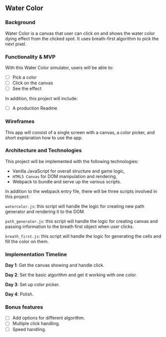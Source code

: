 ## Water Color

### Background

Water Color is a canvas that user can click on and shows the water color dying effect from the clicked spot.
It uses breath-first algorithm to pick the next pixel.

### Functionality & MVP  

With this Water Color simulator, users will be able to:

- [ ] Pick a color
- [ ] Click on the canvas
- [ ] See the effect

In addition, this project will include:

- [ ] A production Readme

### Wireframes

This app will consist of a single screen with a canvas, a color picker, and short explanation how to use the app.

[wireframes]: ./wireframes

### Architecture and Technologies

This project will be implemented with the following technologies:

- Vanilla JavaScript for overall structure and game logic,
- `HTML5 Canvas` for DOM manipulation and rendering,
- Webpack to bundle and serve up the various scripts.

In addition to the webpack entry file, there will be three scripts involved in this project:

`watercolor.js`: this script will handle the logic for creating new path generator and rendering it to the DOM.

`path_generator.js`: this script will handle the logic for creating canvas and passing information to the breath first object when user clicks.

`breath_first.js`: this script will handle the logic for generating the cells and fill the color on them.

### Implementation Timeline

**Day 1**: Get the canvas showing and handle click.

**Day 2**: Set the basic algorithm and get it working with one color.

**Day 3**: Set up color picker.

**Day 4**: Polish.

### Bonus features

- [ ] Add options for different algorithm.
- [ ] Multiple click handling.
- [ ] Speed handling.
